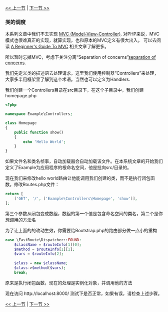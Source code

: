 [<< 上一节](05-router.md) | [下一节 >>](07-inversion-of-control.md)

### 类的调度

本系列文章中我们不去实现 [MVC (Model-View-Controller)](http://martinfowler.com/eaaCatalog/modelViewController.html). 对PHP来说，MVC模式也很难真正的实现，就算实现，也和原本的MVC定义有很大出入。 可以去阅读 [A Beginner's Guide To MVC](http://blog.ircmaxell.com/2014/11/a-beginners-guide-to-mvc-for-web.html) 相关文章了解更多。

所以暂时忘掉MVC，考虑下关注分离“Separation of concerns”[separation of concerns](http://en.wikipedia.org/wiki/Separation_of_concerns).

我们先定义类的描述语去处理请求。这里我们使用控制器”Controllers”来处理，大家多半用框架里了解到这个术语。当然也可以定义为Handlers.

我们创建一个Controllers目录在src目录下，在这个子目录中，我们创建homepage.php

```php
<?php

namespace Example\Controllers;

class Homepage
{
    public function show()
    {
        echo 'Hello World';
    }
}
```

如果文件名和类名桢事，自动加载器会自动加载该文件。在本系统文章的开始我们定义了Example为应用程序的根命名空间，他是批向src/目录的。

现在我们来修改hello world路由让他能调用我们创建的类，而不是执行闭包函数。修改Routes.php文件：

```php
return [
    ['GET', '/', ['Example\Controllers\Homepage', 'show']],
];
```

第三个参数从闭包变成数组，数组的第一个值是包含命名空间的类名，第二个是你想调用的方法名

为了让上面的的改动生效，你需要给Bootstrap.php的路由部分做一点小的重构

```php
case \FastRoute\Dispatcher::FOUND:
    $className = $routeInfo[1][0];
    $method = $routeInfo[1][1];
    $vars = $routeInfo[2];
    
    $class = new $className;
    $class->$method($vars);
    break;
```

原来是执行闭包函数，现在的处理是实例化对象，并调用他的方法

现在访问 http://localhost:8000/ 测试下是否正常，如果有误，请检查上述步骤。

[<< 上一节](05-router.md) | [下一节 >>](07-inversion-of-control.md)